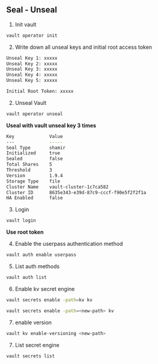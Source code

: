 ## Seal - Unseal

1. Init vault
```bash
vault operator init
```

2. Write down all unseal keys and initial root access token
```bash
Unseal Key 1: xxxxx
Unseal Key 2: xxxxx
Unseal Key 3: xxxxx
Unseal Key 4: xxxxx
Unseal Key 5: xxxxx

Initial Root Token: xxxxx
```

2. Unseal Vault
```bash
vault operator unseal
```

**Useal with vault unseal key 3 times**

```bash
Key             Value
---             -----
Seal Type       shamir
Initialized     true
Sealed          false
Total Shares    5
Threshold       3
Version         1.9.4
Storage Type    file
Cluster Name    vault-cluster-1c7ca582
Cluster ID      8635e343-e39d-87c9-cccf-f90e5f2f2f1a
HA Enabled      false
```

3. Login
```bash
vault login
```

**Use root token**

4. Enable the userpass authentication method
```bash
vault auth enable userpass
```

5. List auth methods
```bash
vault auth list
```

6. Enable kv secret engine
```bash
vault secrets enable -path=kv kv

vault secrets enable -path=<new-path> kv
```
7. enable version
```bash
vault kv enable-versioning <new-path> 
```

7. List secret engine
```bash
vault secrets list
```

